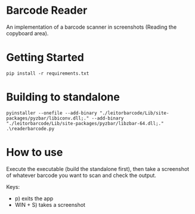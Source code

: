 # Barcode Reader

An implementation of a barcode scanner in screenshots (Reading the copyboard area).

# Getting Started

`pip install -r requirements.txt`

# Building to standalone

`pyinstaller --onefile --add-binary "./leitorbarcode/Lib/site-packages/pyzbar/libiconv.dll;." --add-binary "./leitorbarcode/Lib/site-packages/pyzbar/libzbar-64.dll;." .\readerbarcode.py`

# How to use

Execute the executable (build the standalone first), then take a screenshot of whatever barcode you want to scan and check the output.

Keys:
 - p) exits the app
 - WIN + S) takes a screenshot